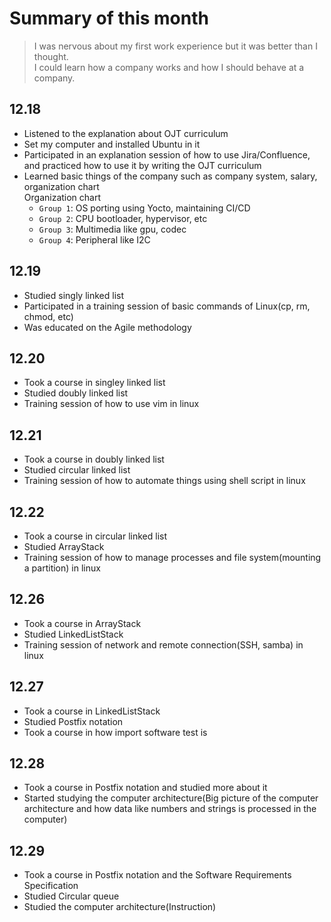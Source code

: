 # Summary of this month
>I was nervous about my first work experience but it was better than I thought.<br>
>I could learn how a company works and how I should behave at a company.

## 12.18
- Listened to the explanation about OJT curriculum
- Set my computer and installed Ubuntu in it
- Participated in an explanation session of how to use Jira/Confluence, and practiced how to use it by writing the OJT curriculum
- Learned basic things of the company such as company system, salary, organization chart<br>
  Organization chart
  - `Group 1`: OS porting using Yocto, maintaining CI/CD
  - `Group 2`: CPU bootloader, hypervisor, etc
  - `Group 3`: Multimedia like gpu, codec
  - `Group 4`: Peripheral like I2C
## 12.19
- Studied singly linked list
- Participated in a training session of basic commands of Linux(cp, rm, chmod, etc)
- Was educated on the Agile methodology
## 12.20
- Took a course in singley linked list
- Studied doubly linked list
- Training session of how to use vim in linux
## 12.21
- Took a course in doubly linked list
- Studied circular linked list
- Training session of how to automate things using shell script in linux
## 12.22
- Took a course in circular linked list
- Studied ArrayStack
- Training session of how to manage processes and file system(mounting a partition) in linux

## 12.26
- Took a course in ArrayStack
- Studied LinkedListStack
- Training session of network and remote connection(SSH, samba) in linux
## 12.27
- Took a course in LinkedListStack
- Studied Postfix notation
- Took a course in how import software test is
## 12.28
- Took a course in Postfix notation and studied more about it
- Started studying the computer architecture(Big picture of the computer architecture and how data like numbers and strings is processed in the computer)
## 12.29
- Took a course in Postfix notation and the Software Requirements Specification
- Studied Circular queue
- Studied the computer architecture(Instruction)
